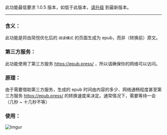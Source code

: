 此功能最低要求 1.0.5 版本，如低于此版本，[请升级](http://ksria.com/simpread/) 到最新版本。
***

### 含义：
此功能是将由简悦优化后的 `阅读模式` 的页面生成为 epub，而非（转换前）原文。

### 第三方服务：
此功能使用了第三方服务 https://epub.press/ ，所以请确保你的网络可以访问。

### 原理：
由于需要借助第三方服务，生成的 epub 时间由内容的多少、网络通畅程度甚至第三方服务 https://epub.press/ 的转换速度来决定。通常情况下，需要等待一会（几秒 ~ 十几秒不等）

### 使用：
![Imgur](https://i.imgur.com/zAD5zIo.png)